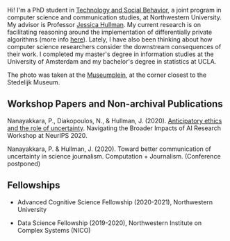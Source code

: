 Hi! I'm a PhD student in [Technology and Social Behavior](https://tsb.northwestern.edu/ "https://tsb.northwestern.edu/"), a joint program in computer science and communication studies, at Northwestern University. My advisor is Professor [Jessica Hullman](http://users.eecs.northwestern.edu/~jhullman/). My current research is on facilitating reasoning around the implementation of differentially private algorithms (more info [here](https://cogsci.northwestern.edu/graduate/fellowships/fellowship-winners.html)). Lately, I have also been thinking about how computer science researchers consider the downstream consequences of their work. I completed my master's degree in information studies at the University of Amsterdam and my bachelor's degree in statistics at UCLA.

The photo was taken at the [Museumplein](https://en.wikipedia.org/wiki/Museumplein "https://en.wikipedia.org/wiki/Museumplein"), at the corner closest to the Stedelijk Museum.

## Workshop Papers and Non-archival Publications
Nanayakkara, P., Diakopoulos, N., & Hullman, J. (2020). [Anticipatory ethics and the role of uncertainty](https://arxiv.org/pdf/2011.13170.pdf). Navigating the Broader Impacts of AI Research Workshop at NeurIPS 2020. 

Nanayakkara, P. & Hullman, J. (2020). Toward better communication of uncertainty in science journalism. Computation + Journalism. (Conference postponed)

## Fellowships
- Advanced Cognitive Science Fellowship (2020-2021), Northwestern University

- Data Science Fellowship (2019-2020), Northwestern Institute on Complex Systems (NICO)


